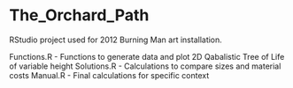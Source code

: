 The_Orchard_Path
================
RStudio project used for 2012 Burning Man art installation.

Functions.R - Functions to generate data and plot 2D Qabalistic Tree of Life of variable height
Solutions.R - Calculations to compare sizes and material costs
Manual.R - Final calculations for specific context
